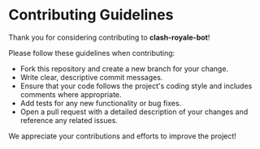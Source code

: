 # Contributing Guidelines

Thank you for considering contributing to **clash-royale-bot**!

Please follow these guidelines when contributing:

- Fork this repository and create a new branch for your change.
- Write clear, descriptive commit messages.
- Ensure that your code follows the project's coding style and includes comments where appropriate.
- Add tests for any new functionality or bug fixes.
- Open a pull request with a detailed description of your changes and reference any related issues.

We appreciate your contributions and efforts to improve the project!
